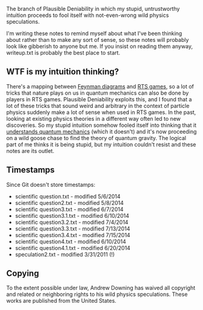 The branch of Plausible Deniability in which my stupid, untrustworthy intuition proceeds to fool itself with not-even-wrong wild physics speculations.

I'm writing these notes to remind myself about what I've been thinking about rather than to make any sort of sense, so these notes will probably look like gibberish to anyone but me. If you insist on reading them anyway, writeup.txt is probably the best place to start.

WTF is my intuition thinking?
-----------------------------

There's a mapping between [Feynman diagrams](https://en.wikipedia.org/wiki/Feynman_diagram) and [RTS games](https://en.wikipedia.org/wiki/Real-time_strategy), so a lot of tricks that nature plays on us in quantum mechanics can also be done by players in RTS games. Plausible Deniability exploits this, and I found that a lot of these tricks that sound weird and arbitrary in the context of particle physics suddenly make a lot of sense when used in RTS games. In the past, looking at existing physics theories in a different way often led to new discoveries. So my stupid intuition somehow fooled itself into thinking that it [understands quantum mechanics](https://www.youtube.com/watch?v=w3ZRLllWgHI) (which it doesn't) and it's now proceeding on a wild goose chase to find the theory of quantum gravity. The logical part of me thinks it is being stupid, but my intuition couldn't resist and these notes are its outlet.

Timestamps
----------

Since Git doesn't store timestamps:

- scientific question.txt - modified 5/6/2014
- scientific question2.txt - modified 5/8/2014
- scientific question3.txt - modified 6/7/2014
- scientific question3.1.txt - modified 6/10/2014
- scientific question3.2.txt - modified 7/4/2014
- scientific question3.3.txt - modified 7/13/2014
- scientific question3.4.txt - modified 7/15/2014
- scientific question4.txt - modified 6/10/2014
- scientific question4.1.txt - modified 6/20/2014
- speculation2.txt - modified 3/31/2011 (!)

Copying
-------
To the extent possible under law, Andrew Downing has waived all copyright and related or neighboring rights to his wild physics speculations. These works are published from the United States.
